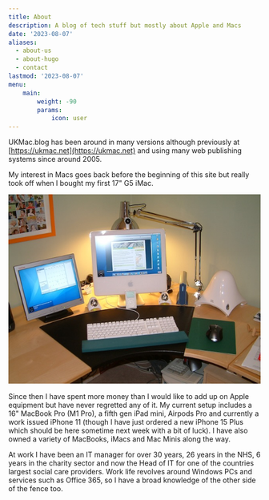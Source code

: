 ```yaml
---
title: About
description: A blog of tech stuff but mostly about Apple and Macs
date: '2023-08-07'
aliases:
  - about-us
  - about-hugo
  - contact
lastmod: '2023-08-07'
menu:
    main: 
        weight: -90
        params:
            icon: user
---
```

UKMac.blog has been around in many versions although previously at [https://ukmac.net](https://ukmac.net) and using many web publishing systems since around 2005.

My interest in Macs goes back before the beginning of this site but really took off when I bought my first 17" G5 iMac.

![My first G5 iMac](g5imac.jpg "G5 iMac")

Since then I have spent more money than I would like to add up on Apple equipment but have never regretted any of it. My current setup includes a 16" MacBook Pro (M1 Pro), a fifth gen iPad mini, Airpods Pro and currently a work issued iPhone 11 (though I have just ordered a new iPhone 15 Plus which should be here sometime next week with a bit of luck). I have also owned a variety of MacBooks, iMacs and Mac Minis along the way.

At work I have been an IT manager for over 30 years, 26 years in the NHS, 6 years in the charity sector and now the Head of IT for one of the countries largest social care providers. Work life revolves around Windows PCs and services such as Office 365, so I have a broad knowledge of the other side of the fence too.
